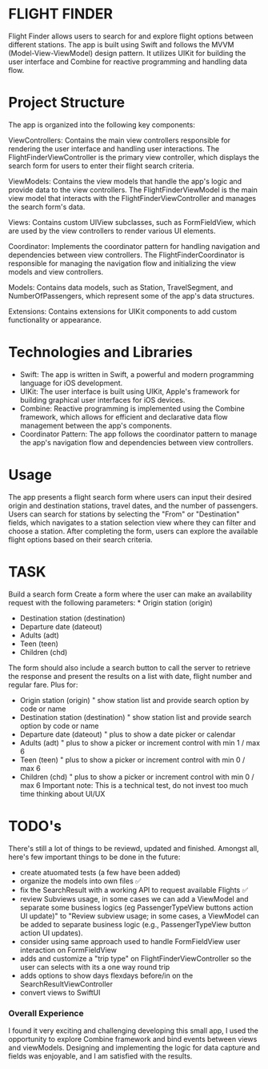 # FLIGHT FINDER

Flight Finder allows users to search for and explore flight options between different stations. The app is built using Swift and follows the MVVM
(Model-View-ViewModel) design pattern. It utilizes UIKit for building the user interface and Combine for reactive programming and handling data flow.

# Project Structure
The app is organized into the following key components:

ViewControllers: Contains the main view controllers responsible for rendering the user interface and handling user interactions. The FlightFinderViewController is the primary view controller, which displays the search form for users to enter their flight search criteria.

ViewModels: Contains the view models that handle the app's logic and provide data to the view controllers. The FlightFinderViewModel is the main view model that interacts with the FlightFinderViewController and manages the search form's data.

Views: Contains custom UIView subclasses, such as FormFieldView, which are used by the view controllers to render various UI elements.

Coordinator: Implements the coordinator pattern for handling navigation and dependencies between view controllers. The FlightFinderCoordinator is responsible for managing the navigation flow and initializing the view models and view controllers.

Models: Contains data models, such as Station, TravelSegment, and NumberOfPassengers, which represent some of the app's data structures.

Extensions: Contains extensions for UIKit components to add custom functionality or appearance.

# Technologies and Libraries
- Swift: The app is written in Swift, a powerful and modern programming language for iOS development.
- UIKit: The user interface is built using UIKit, Apple's framework for building graphical user interfaces for iOS devices.
- Combine: Reactive programming is implemented using the Combine framework, which allows for efficient and declarative data flow management between the app's components.
- Coordinator Pattern: The app follows the coordinator pattern to manage the app's navigation flow and dependencies between view controllers.

# Usage
The app presents a flight search form where users can input their desired origin and destination stations, travel dates, and the number of passengers. Users can search for stations
by selecting the "From" or "Destination" fields, which navigates to a station selection view where they can filter and choose a station. After completing the form, users can explore
the available flight options based on their search criteria.


# TASK

Build a search form
Create a form where the user can make an availability request with the following parameters: * Origin station (origin)
* Destination station (destination)
* Departure date (dateout)
* Adults (adt)
* Teen (teen)
* Children (chd)

The form should also include a search button to call the server to retrieve the response and present the results on a list with date, flight number and regular fare.
Plus for:
* Origin station (origin) " show station list and provide search option by code or name
* Destination station (destination) " show station list and provide search option by code or name
* Departure date (dateout) " plus to show a date picker or calendar
* Adults (adt) " plus to show a picker or increment control with min 1 / max 6
* Teen (teen) " plus to show a picker or increment control with min 0 / max 6
* Children (chd) " plus to show a picker or increment control with min 0 / max 6
Important note: This is a technical test, do not invest too much time thinking about UI/UX

# TODO's

There's still a lot of things to be reviewd, updated and finished. Amongst all, here's few important things to be done in the future:
- create atuomated tests (a few have been added)
- organize the models into own files ✅
- fix the SearchResult with a working API to request available Flights ✅
- review Subviews usage, in some cases we can add a ViewModel and separate some business logics (eg PassengerTypeView buttons action UI update)" to "Review subview usage; in some cases, a ViewModel can be added to separate business logic (e.g., PassengerTypeView button action UI updates).
- consider using same approach used to handle FormFieldView user interaction on FormFieldView 
- adds and customize a "trip type" on FlightFinderViewController so the user can selects with its a one way round trip
- adds options to show days flexdays before/in on the SearchResultViewController 
- convert views to SwiftUI


### Overall Experience
I found it very exciting and challenging developing this small app, I used the opportunity to explore Combine framework and bind events between views and viewModels. Designing and implementing the logic for data capture and fields was enjoyable, and I am satisfied with the results.
